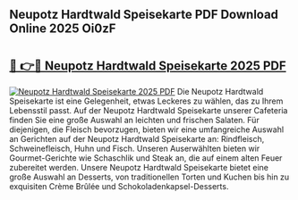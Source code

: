 ## Neupotz Hardtwald Speisekarte PDF Download Online 2025 Oi0zF

# <h2><a href="http://gcdqp4g.nevu.top/?p=Neupotz+Hardtwald+Speisekarte">🔗 👉🔴 Neupotz Hardtwald Speisekarte 2025 PDF</a></h2>

[![Neupotz Hardtwald Speisekarte 2025 PDF](https://i.imgur.com/dBaPXMq.png)](http://gcdqp4g.nevu.top/?p=Neupotz+Hardtwald+Speisekarte)
Die Neupotz Hardtwald Speisekarte ist eine Gelegenheit, etwas Leckeres zu wählen, das zu Ihrem Lebensstil passt. Auf der Neupotz Hardtwald Speisekarte unserer Cafeteria finden Sie eine große Auswahl an leichten und frischen Salaten. Für diejenigen, die Fleisch bevorzugen, bieten wir eine umfangreiche Auswahl an Gerichten auf der Neupotz Hardtwald Speisekarte an: Rindfleisch, Schweinefleisch, Huhn und Fisch. Unseren Auserwählten bieten wir Gourmet-Gerichte wie Schaschlik und Steak an, die auf einem alten Feuer zubereitet werden. Unsere Neupotz Hardtwald Speisekarte bietet eine große Auswahl an Desserts, von traditionellen Torten und Kuchen bis hin zu exquisiten Crème Brûlée und Schokoladenkapsel-Desserts.
